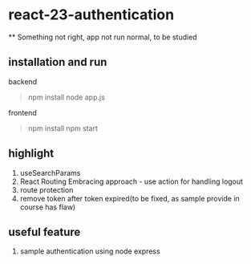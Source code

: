 # react-23-authentication

** Something not right, app not run normal, to be studied

## installation and run

backend
> npm install
> node app.js

frontend
> npm install
> npm start

## highlight
1) useSearchParams
2) React Routing Embracing approach - use action for handling logout
3) route protection
4) remove token after token expired(to be fixed, as sample provide in course has flaw)


## useful feature
1) sample authentication using node express



